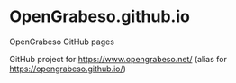 # OpenGrabeso.github.io
OpenGrabeso GitHub pages

GitHub project for https://www.opengrabeso.net/ (alias for https://opengrabeso.github.io/)

